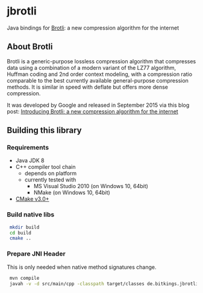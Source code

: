 
jbrotli
=========================================

Java bindings for [Brotli](https://github.com/google/brotli.git): a new compression algorithm for the internet

## About Brotli

Brotli is a generic-purpose lossless compression algorithm that compresses data using a combination of a modern variant of the LZ77 algorithm,
Huffman coding and 2nd order context modeling, with a compression ratio comparable to the best currently available general-purpose compression methods.
It is similar in speed with deflate but offers more dense compression.

It was developed by Google and released in September 2015 via this blog post:
[Introducing Brotli: a new compression algorithm for the internet](http://google-opensource.blogspot.de/2015/09/introducing-brotli-new-compression.html)

## Building this library

### Requirements

* Java JDK 8
* C++ compiler tool chain
   * depends on platform
   * currently tested with
      * MS Visual Studio 2010 (on Windows 10, 64bit)
      * NMake (on Windows 10, 64bit)
* [CMake v3.0+](https://cmake.org/)

### Build native libs

```bash
 mkdir build
 cd build
 cmake ..
```

### Prepare JNI Header

This is only needed when native method signatures change.

```bash
 mvn compile
 javah -v -d src/main/cpp -classpath target/classes de.bitkings.jbrotli.BrotliCompressor
```

